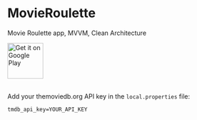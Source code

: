 # MovieRoulette
Movie Roulette app, MVVM, Clean Architecture


<a href="https://play.google.com/store/apps/details?id=com.tnurdinov.movieroulette">
    <img alt="Get it on Google Play"
        height="80"
        src="https://play.google.com/intl/en_us/badges/images/generic/en_badge_web_generic.png" />
</a>
</div>
</br></br>


Add your themoviedb.org API key in the `local.properties` file:
```
tmdb_api_key=YOUR_API_KEY
```
